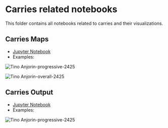 # Carries related notebooks
This folder contains all notebooks related to carries and their visualizations. 

## Carries Maps
- [Jupyter Notebook](https://gibranium.github.io/carries/CARRIES-MAPS.html)
- Examples:

![Tino Anjorin-progressive-2425](https://github.com/user-attachments/assets/353d5e6c-70c8-4eb5-a57d-084483f29777)

![Tino Anjorin-overall-2425](https://github.com/user-attachments/assets/4682fda8-0c39-4db6-9593-029cf1f4398c)

## Carries Output
- [Jupyter Notebook](https://gibranium.github.io/carries/CARRIES-PRODUCTION.html)
- Examples:

![Tino Anjorin-progressive-2425](https://github.com/user-attachments/assets/8af89100-e908-49a5-9a48-27ffdb4516b6)
